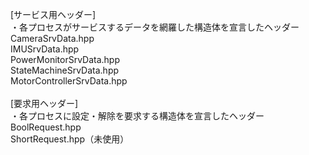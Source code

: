 [サービス用ヘッダー]<br>
・各プロセスがサービスするデータを網羅した構造体を宣言したヘッダー<br>
CameraSrvData.hpp<br>
IMUSrvData.hpp<br>
PowerMonitorSrvData.hpp<br>
StateMachineSrvData.hpp<br>
MotorControllerSrvData.hpp<br>
<br>
[要求用ヘッダー]<br>
・各プロセスに設定・解除を要求する構造体を宣言したヘッダー<br>
BoolRequest.hpp<br>
ShortRequest.hpp（未使用）<br>
